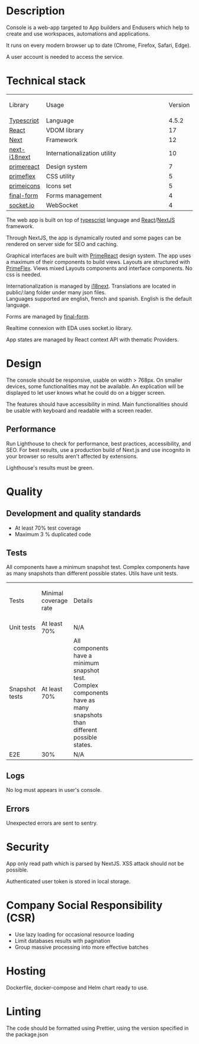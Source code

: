 # Description

Console is a web-app targeted to App builders and Endusers which help to create and use workspaces, automations and applications.

It runs on every modern browser up to date (Chrome, Firefox, Safari, Edge).

A user account is needed to access the service.

# Technical stack

<table style="width:100%;">
<colgroup>
<col style="width: 10%" />
<col style="width: 80%" />
<col style="width: 10%" />
</colgroup>
<tbody>
<tr class="odd">
  <td style="text-align: left;"><p>Library</p></td>
  <td style="text-align: left;"><p>Usage</p></td>
  <td style="text-align: left;"><p>Version</p></td>
</tr>
<tr class="even">
  <td><a href="https://www.typescriptlang.org/">Typescript</a></td>
  <td>Language</td>
  <td>4.5.2</td>
</tr>
<tr class="odd">
  <td><a href="https://www.react.org/">React</a></td>
  <td>VDOM library</td>
  <td>17</td>
</tr>
<tr class="even">
  <td><a href="https://nextjs.org">Next</a></td>
  <td>Framework</td>
  <td>12</td>
</tr>
<tr class="odd">
<td><a href="https://github.com/isaachinman/next-i18next">next-i18next</a></td>
  <td>Internationalization utility</td>
  <td>10</td>
</tr>
<tr class="even">
  <td><a href="https://primefaces.org/primereact">primereact</a></td>
  <td>Design system</td>
  <td>7</td>
</tr>
<tr class="odd">
  <td><a href="https://primefaces.org/primeflex">primeflex</a></td>
  <td>CSS utility</td>
  <td>5</td>
</tr>
<tr class="even">
  <td><a href="https://primefaces.org/primereact/icons/">primeicons</a></td>
  <td>Icons set</td>
  <td>5</td>
</tr>
<tr class="odd">
  <td><a href="https://final-form.org/">final-form</a></td>
  <td>Forms management</td>
  <td>4</td>
</tr>
<tr class="even">
  <td><a href="https://socket.io/">socket.io</a></td>
  <td>WebSocket</td>
  <td>4</td>
</tr>
</tbody>
</table>

The web app is built on top of [typescript](https://www.typescriptlang.org/) language and [React](https://reactjs.org/)/[NextJS](https://nextjs.org/) framework.

Through NextJS, the app is dynamically routed and some pages can be rendered on server side for SEO and caching.

Graphical interfaces are built with [PrimeReact](https://primefaces.org/primereact) design system.
The app uses a maximum of their components to build views. Layouts are structured with [PrimeFlex](https://www.primefaces.org/primeflex/). Views mixed Layouts components and interface components. No css is needed.

Internationalization is managed by [i18next](https://www.i18next.com/). Translations are located in public/:lang folder under many json files.  
Languages supported are english, french and spanish. English is the default language.

Forms are managed by [final-form](https://final-form.org/).

Realtime connexion with EDA uses socket.io library.

App states are managed by React context API with thematic Providers.

# Design

The console should be responsive, usable on width > 768px. On smaller devices, some functionalities may not be available. An explication will be displayed to let user knows what he could do on a bigger screen.

The features should have accessibility in mind. Main functionalities should be usable with keyboard and readable with a screen reader.

## Performance

Run Lighthouse to check for performance, best practices, accessibility, and SEO. For best results, use a production build of Next.js and use incognito in your browser so results aren't affected by extensions.

Lighthouse's results must be green.

# Quality

## Development and quality standards

- At least 70% test coverage
- Maximum 3 % duplicated code

## Tests

All components have a minimum snapshot test. Complex components have as many snapshots than different possible states. Utils have unit tests.

<table style="width:100%;">
<colgroup>
<col style="width: 10%" />
<col style="width: 10%" />
<col style="width: 10%" />
<col style="width: 50%" />
</colgroup>
<tbody>
<tr class="odd">
<td style="text-align: left;"><p>Tests</p></td>
<td style="text-align: left;"><p>Minimal coverage rate</p></td>
<td style="text-align: left;"><p>Details</p></td>
</tr>
<tr class="even">
<td style="text-align: left;">Unit tests</td>
<td style="text-align: left;">At least 70%</td>
<td style="text-align: left;">N/A</td>
</tr>
<tr class="even">
<td style="text-align: left;">Snapshot tests</td>
<td style="text-align: left;">At least 70%</td>
<td style="text-align: left;">All components have a minimum snapshot test. Complex components have as many snapshots than different possible states.</td>
</tr>
<tr class="even">
<td style="text-align: left;">E2E</td>
<td style="text-align: left;">30%</td>
<td style="text-align: left;">N/A</td>
</tr>
</tbody>
</table>

## Logs

No log must appears in user's console.

## Errors

Unexpected errors are sent to sentry.

# Security

App only read path which is parsed by NextJS. XSS attack should not be possible.

Authenticated user token is stored in local storage.

# Company Social Responsibility (CSR)

- Use lazy loading for occasional resource loading
- Limit databases results with pagination
- Group massive processing into more effective batches

# Hosting

Dockerfile, docker-compose and Helm chart ready to use.

# Linting

The code should be formatted using Prettier, using the version specified in the package.json
